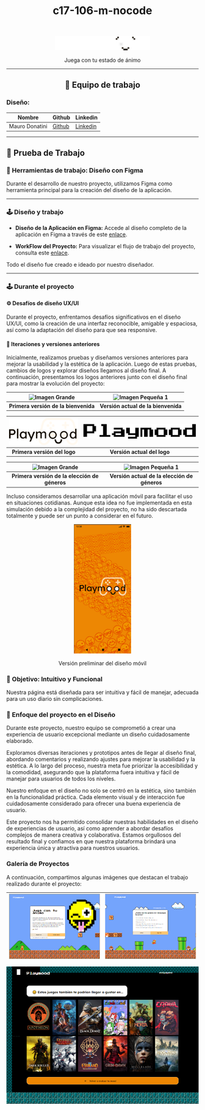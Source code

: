 <h1 align="center">c17-106-m-nocode</h1>
<br/>

<p align="center">
  <img src="logos/Logo Playmood.png" alt="Logo del proyecto" width="250">
</p>
<p align="center">Juega con tu estado de ánimo</p>

--------------

<h2 align="center">💼 Equipo de trabajo</h2>

### Diseño:

| Nombre   | Github                                  | Linkedin                                |
|----------|-----------------------------------------|-----------------------------------------|
| Mauro Donatini | [Github](enlace/al/perfil/github)    | [Linkedin](enlace/al/perfil/linkedin)|

---

## 💼 Prueba de Trabajo

### 🔧 Herramientas de trabajo: Diseño con Figma

Durante el desarrollo de nuestro proyecto, utilizamos Figma como herramienta principal para la creación del diseño de la aplicación.

---
### 🕹 Diseño y trabajo

- **Diseño de la Aplicación en Figma:** Accede al diseño completo de la aplicación en Figma a través de este [enlace](https://www.figma.com/file/8GvjPCEUd6DQGIiseHbukL/Playmood?type=design&node-id=0-1&mode=design&t=8BSNm33dfeyVmprR-0).
  
- **WorkFlow del Proyecto:** Para visualizar el flujo de trabajo del proyecto, consulta este [enlace](https://www.figma.com/file/Jf8QA2G79Vi4ZjrTMa9LqS/Flow-Chart-PlayMood?type=whiteboard&node-id=0-1&t=8tGSWETXvJ45zgp4-0).


Todo el diseño fue creado e ideado por nuestro diseñador.

---

### 🕹 Durante el proyecto

#### ⚙ Desafíos de diseño UX/UI
Durante el proyecto, enfrentamos desafíos significativos en el diseño UX/UI, como la creación de una interfaz reconocible, amigable y espaciosa, así como la adaptación del diseño para que sea responsive.

#### 🔁 Iteraciones y versiones anteriores
Inicialmente, realizamos pruebas y diseñamos versiones anteriores para mejorar la usabilidad y la estética de la aplicación. Luego de estas pruebas, cambios de logos y explorar diseños llegamos al diseño final. A continuación, presentamos los logos anteriores junto con el diseño final para mostrar la evolución del proyecto:

| ![Imagen Grande](fotosDelProyecto/diseñoviejoGeneros.png) | ![Imagen Pequeña 1](fotosDelProyecto/diseñonuevoGeneros.png) |
|:--:|:--:|
| **Primera versión de la bienvenida** | **Versión actual de la bienvenida** |

| ![Imagen Grande](fotosDelProyecto/PlaymoodLogoViejo.png) | ![Imagen Pequeña 1](fotosDelProyecto/PlaymoodActual.png) |
|:--:|:--:|
| **Primera versión del logo** | **Versión actual del logo** |

| ![Imagen Grande](fotosDelProyecto/bubblediseñoviejo.png) | ![Imagen Pequeña 1](fotosDelProyecto/bubblediseño1.png) |
|:--:|:--:|
| **Primera versión de la elección de géneros** | **Versión actual de la elección de géneros** |

Incluso consideramos desarrollar una aplicación móvil para facilitar el uso en situaciones cotidianas. Aunque esta idea no fue implementada en esta simulación debido a la complejidad del proyecto, no ha sido descartada totalmente y puede ser un punto a considerar en el futuro.

<p align="center">
  <img src="fotosDelProyecto/pruebaapp.png" alt="Versión preliminar del diseño móvil" width="150" />
</p>

<p align="center">Versión preliminar del diseño móvil</p>


### 🎯 Objetivo: Intuitivo y Funcional
Nuestra página está diseñada para ser intuitiva y fácil de manejar, adecuada para un uso diario sin complicaciones.

### 🎨 Enfoque del proyecto en el **Diseño**

Durante este proyecto, nuestro equipo se comprometió a crear una experiencia de usuario excepcional mediante un diseño cuidadosamente elaborado.

Exploramos diversas iteraciones y prototipos antes de llegar al diseño final, abordando comentarios y realizando ajustes para mejorar la usabilidad y la estética. A lo largo del proceso, nuestra meta fue priorizar la accesibilidad y la comodidad, asegurando que la plataforma fuera intuitiva y fácil de manejar para usuarios de todos los niveles.

Nuestro enfoque en el diseño no solo se centró en la estética, sino también en la funcionalidad práctica. Cada elemento visual y de interacción fue cuidadosamente considerado para ofrecer una buena experiencia de usuario.

Este proyecto nos ha permitido consolidar nuestras habilidades en el diseño de experiencias de usuario, así como aprender a abordar desafíos complejos de manera creativa y colaborativa. Estamos orgullosos del resultado final y confiamos en que nuestra plataforma brindará una experiencia única y atractiva para nuestros usuarios.

### Galería de Proyectos
A continuación, compartimos algunas imágenes que destacan el trabajo realizado durante el proyecto:


| ![Imagen Grande](fotosDelProyecto/bubble1.png) | ![Imagen Pequeña 1](fotosDelProyecto/bubble2.png) |
|:--:|:--:|


![Imagen Pequeña 2](fotosDelProyecto/bubble3.png)




